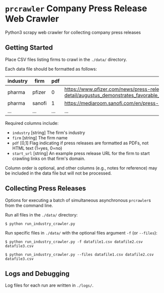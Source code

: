 # `prcrawler` Company Press Release Web Crawler

Python3 scrapy web crawler for collecting company press releases

## Getting Started 

Place CSV files listing firms to crawl in the `./data/` directory. 

Each data file should be formatted as follows:

industry | firm | pdf | start_url 
--- | --- | --- | ---
pharma | pfizer | 0 | https://www.pfizer.com/news/press-release/press-release-detail/augustus_demonstrates_favorable_safety_results_of_eliquis_versus_vitamin_k_antagonists_in_non_valvular_atrial_fibrillation_patients_with_acute_coronary_syndrome_and_or_undergoing_percutaneous_coronary_intervention 
pharma | sanofi | 1 | https://mediaroom.sanofi.com/en/press-releases/ 
... | ... | ... | ...

Required columns include: 

 - `industry`  [string] The firm's industry 
 - `firm`  [string] The firm name
 - `pdf`  [0,1] Flag indicating if press releases are formatted as PDFs, not HTML text (1=yes, 0=no)
 - `start_url`  [string] An example press release URL for the firm to start crawling links on that firm's domain. 

Column order is optional, and other columns (e.g., notes for reference) may be included in the data file but will not be processed.


## Collecting Press Releases 

Options for executing a batch of simultaneous asynchronous `prcrawler`s from the command line. 

Run all files in the `./data/` directory:

`$ python run_industry_crawler.py`

Run specific files in `./data/` with the optional files argument `-f` (or `--files`):

`$ python run_industry_crawler.py -f datafile1.csv datafile2.csv datafile3.csv`

`$ python run_industry_crawler.py --files datafile1.csv datafile2.csv datafile3.csv`


## Logs and Debugging

Log files for each run are written in `./logs/`. 